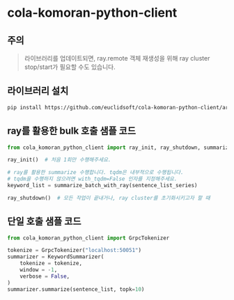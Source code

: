 # cola-komoran-python-client

## 주의

> 라이브러리를 업데이트되면, ray.remote 객체 재생성을 위해 ray cluster stop/start가 필요할 수도 있습니다.

## 라이브러리 설치

```sh
pip install https://github.com/euclidsoft/cola-komoran-python-client/archive/master.zip
```

## ray를 활용한 bulk 호출 샘플 코드

```python
from cola_komoran_python_client import ray_init, ray_shutdown, summarize_batch_with_ray

ray_init()  # 처음 1회만 수행해주세요.

# ray를 활용한 summarize 수행합니다. tqdm은 내부적으로 수행됩니다.
# tqdm을 수행하지 않으려면 with_tqdm=False 인자를 지정해주세요.
keyword_list = summarize_batch_with_ray(sentence_list_series)

ray_shutdown()  # 모든 작업이 끝내거나, ray cluster를 초기화시키고자 할 때
```

## 단일 호출 샘플 코드

```python
from cola_komoran_python_client import GrpcTokenizer

tokenize = GrpcTokenizer("localhost:50051")
summarizer = KeywordSummarizer(
    tokenize = tokenize,
    window = -1,
    verbose = False,
)
summarizer.summarize(sentence_list, topk=10)

```

